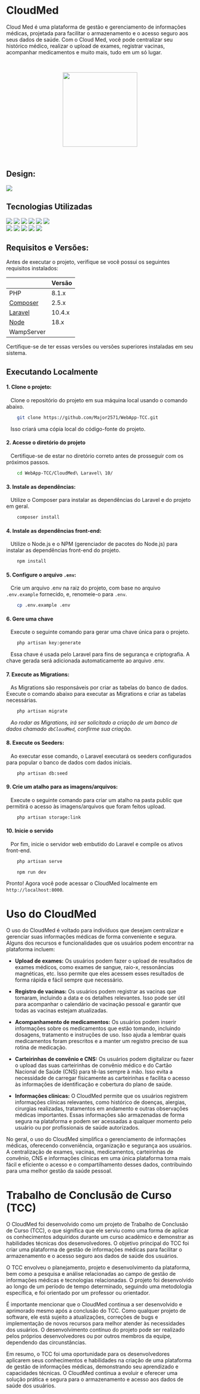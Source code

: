 
# CloudMed

Cloud Med é uma plataforma de gestão e gerenciamento de informações médicas, projetada para facilitar o armazenamento e o acesso seguro aos seus dados de saúde. Com o Cloud Med, você pode centralizar seu histórico médico, realizar o upload de exames, registrar vacinas, acompanhar medicamentos e muito mais, tudo em um só lugar.

&nbsp;

<div align="center">
<img src='https://user-images.githubusercontent.com/99849455/234647193-ee8fba0c-7049-47bc-84a4-61e9f70dd3d8.png' width='200px'>
</div>

&nbsp;
&nbsp;
&nbsp;

## Design:     
[<img src='https://img.shields.io/badge/figma-0D1117.svg?style=for-the-badge&logo=figma&logoColor=white' align="center">](https://www.figma.com/file/BDAuXVC40VFH11sySz9PUy/WebApp-TCC?node-id=480%3A2&t=bA80zUyv2VS2Tb31-1) 

## Tecnologias Utilizadas
<div>
    <img src="https://img.shields.io/badge/html5-%23E34F26.svg?style=for-the-badge&logo=html5&logoColor=e34f26&color=0d1117"/>
    <img src="https://img.shields.io/badge/css3-%231572B6.svg?style=for-the-badge&logo=css3&logoColor=1572b6&color=0d1117"/>
    <img src="https://img.shields.io/badge/javascript-%23323330.svg?style=for-the-badge&logo=javascript&logoColor=f7df1e&color=0d1117"/>
    <img src="https://img.shields.io/badge/php-%23777BB4.svg?style=for-the-badge&logo=php&logoColor=777bb4&color=0d1117"/>
    <img src="https://img.shields.io/badge/laravel-0D1117.svg?style=for-the-badge&logo=laravel&logoColor=23FF2D20&labelColor=0D1117"/>
    <img src="https://img.shields.io/badge/mysql-0D1117.svg?style=for-the-badge&logo=mysql&logoColor=white&labelColor=0D1117"/>
    <br>
    <img src="https://img.shields.io/badge/jquery-0D1117.svg?style=for-the-badge&logo=jquery&logoColor=0096c7"/>
    <img src="https://img.shields.io/badge/tailwindcss-%2338B2AC.svg?style=for-the-badge&logo=tailwind-css&logoColor=38bcf6&color=0D1117"/>   
    <img src='https://img.shields.io/badge/OwlCarousel-0D1117?style=for-the-badge&logo=&logoColor=white&labelColor=0D1117&color=0D1117'/>
    <img src='https://img.shields.io/badge/ScrollReveal-0D1117?style=for-the-badge&logo=&logoColor=white&labelColor=0D1117&color=0D1117'/>
    <img src='https://img.shields.io/badge/SweetAlert2-0D1117?style=for-the-badge&logo=&logoColor=white&labelColor=0D1117&color=0D1117'/>
</div>


## Requisitos e Versões:

Antes de executar o projeto, verifique se você possui os seguintes requisitos instalados:

|                                                       |    Versão    |
|-------------------------------------------------------|--------------|
|PHP                                                    |    8.1.x     |
|[Composer](https://getcomposer.org/download/)          |     2.5.x    |
|[Laravel](https://laravel.com/docs/10.x/configuration) |     10.4.x   |
|[Node](https://nodejs.org/en)                          |     18.x     |
|WampServer                                             |              |

Certifique-se de ter essas versões ou versões superiores instaladas em seu sistema.

## Executando Localmente

#### 1. Clone o projeto:
&nbsp;&nbsp; Clone o repositório do projeto em sua máquina local usando o comando abaixo.

```bash
    git clone https://github.com/Major2571/WebApp-TCC.git
```
   
&nbsp;&nbsp; Isso criará uma cópia local do código-fonte do projeto.

 #### 2. Acesse o diretório do projeto
&nbsp;&nbsp; Certifique-se de estar no diretório correto antes de prosseguir com os próximos passos.

```bash
    cd WebApp-TCC/CloudMed\ Laravel\ 10/
```

 #### 3. Instale as dependências:
&nbsp;&nbsp; Utilize o Composer para instalar as dependências do Laravel e do projeto em geral.

```bash
    composer install
```

 #### 4. Instale as dependências front-end:
&nbsp;&nbsp; Utilize o Node.js e o NPM (gerenciador de pacotes do Node.js) para instalar as dependências front-end do projeto.

```bash
    npm install
```

 #### 5. Configure o arquivo ``.env``:
&nbsp;&nbsp; Crie um arquivo .env na raiz do projeto, com base no arquivo ``.env.example`` fornecido, e, renomeie-o para ``.env``.

```bash
    cp .env.example .env
```

 #### 6. Gere uma chave
&nbsp;&nbsp; Execute o seguinte comando para gerar uma chave única para o projeto.

```bash
    php artisan key:generate
```

&nbsp;&nbsp; Essa chave é usada pelo Laravel para fins de segurança e criptografia. A chave gerada será adicionada automaticamente ao arquivo .env.

 #### 7. Execute as Migrations:
&nbsp;&nbsp; As Migrations são responsáveis por criar as tabelas do banco de dados. Execute o comando abaixo para executar as Migrations e criar as tabelas necessárias.
    
```bash
    php artisan migrate
```

&nbsp;&nbsp; *Ao rodar as Migrations, irá ser solicitado a criação de um banco de dados chamado ` dbCloudMed `, confirme sua criação.*

 #### 8. Execute os Seeders:
&nbsp;&nbsp; Ao executar esse comando, o Laravel executará os seeders configurados para popular o banco de dados com dados iniciais.

```bash
    php artisan db:seed
```

 #### 9. Crie um atalho para as imagens/arquivos:
 &nbsp;&nbsp; Execute o seguinte comando para criar um atalho na pasta public que permitirá o acesso às imagens/arquivos que foram feitos upload.

```bash
    php artisan storage:link
```

 #### 10. Inicie o servido
&nbsp;&nbsp; Por fim, inicie o servidor web embutido do Laravel e compile os ativos front-end.
    
```bash
    php artisan serve
```
```bash
    npm run dev
```

Pronto! Agora você pode acessar o CloudMed localmente em `http://localhost:8000`.


# Uso do CloudMed

O uso do CloudMed é voltado para indivíduos que desejam centralizar e gerenciar suas informações médicas de forma conveniente e segura. Alguns dos recursos e funcionalidades que os usuários podem encontrar na plataforma incluem:

 - **Upload de exames:** Os usuários podem fazer o upload de resultados de exames médicos, como exames de sangue, raio-x, ressonâncias magnéticas, etc. Isso permite que eles acessem esses resultados de forma rápida e fácil sempre que necessário.

 - **Registro de vacinas:** Os usuários podem registrar as vacinas que tomaram, incluindo a data e os detalhes relevantes. Isso pode ser útil para acompanhar o calendário de vacinação pessoal e garantir que todas as vacinas estejam atualizadas.

 - **Acompanhamento de medicamentos:** Os usuários podem inserir informações sobre os medicamentos que estão tomando, incluindo dosagens, tratamento e instruções de uso. Isso ajuda a lembrar quais medicamentos foram prescritos e a manter um registro preciso de sua rotina de medicação.
    
 - **Carteirinhas de convênio e CNS:** Os usuários podem digitalizar ou fazer o upload das suas carteirinhas de convênio médico e do Cartão Nacional de Saúde (CNS) para tê-las sempre à mão. Isso evita a necessidade de carregar físicamente as carteirinhas e facilita o acesso às informações de identificação e cobertura do plano de saúde.

 - **Informações clínicas:** O CloudMed permite que os usuários registrem informações clínicas relevantes, como histórico de doenças, alergias, cirurgias realizadas, tratamentos em andamento e outras observações médicas importantes. Essas informações são armazenadas de forma segura na plataforma e podem ser acessadas a qualquer momento pelo usuário ou por profissionais de saúde autorizados.

No geral, o uso do CloudMed simplifica o gerenciamento de informações médicas, oferecendo conveniência, organização e segurança aos usuários. A centralização de exames, vacinas, medicamentos, carteirinhas de convênio, CNS e informações clínicas em uma única plataforma torna mais fácil e eficiente o acesso e o compartilhamento desses dados, contribuindo para uma melhor gestão da saúde pessoal.

# Trabalho de Conclusão de Curso (TCC)

O CloudMed foi desenvolvido como um projeto de Trabalho de Conclusão de Curso (TCC), o que significa que ele serviu como uma forma de aplicar os conhecimentos adquiridos durante um curso acadêmico e demonstrar as habilidades técnicas dos desenvolvedores. O objetivo principal do TCC foi criar uma plataforma de gestão de informações médicas para facilitar o armazenamento e o acesso seguro aos dados de saúde dos usuários.

O TCC envolveu o planejamento, projeto e desenvolvimento da plataforma, bem como a pesquisa e análise relacionadas ao campo de gestão de informações médicas e tecnologias relacionadas. O projeto foi desenvolvido ao longo de um período de tempo determinado, seguindo uma metodologia específica, e foi orientado por um professor ou orientador.

É importante mencionar que o CloudMed continua a ser desenvolvido e aprimorado mesmo após a conclusão do TCC. Como qualquer projeto de software, ele está sujeito a atualizações, correções de bugs e implementação de novos recursos para melhor atender às necessidades dos usuários. O desenvolvimento contínuo do projeto pode ser realizado pelos próprios desenvolvedores ou por outros membros da equipe, dependendo das circunstâncias.

Em resumo, o TCC foi uma oportunidade para os desenvolvedores aplicarem seus conhecimentos e habilidades na criação de uma plataforma de gestão de informações médicas, demonstrando seu aprendizado e capacidades técnicas. O CloudMed continua a evoluir e oferecer uma solução prática e segura para o armazenamento e acesso aos dados de saúde dos usuários.
